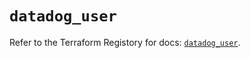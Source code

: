 # `datadog_user`

Refer to the Terraform Registory for docs: [`datadog_user`](https://registry.terraform.io/providers/datadog/datadog/3.27.0/docs/resources/user).
